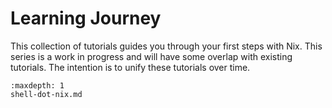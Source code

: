 # Learning Journey

This collection of tutorials guides you through your first steps with Nix.
This series is a work in progress and will have some overlap with existing tutorials.
The intention is to unify these tutorials over time.

 ```{toctree}
 :maxdepth: 1
 shell-dot-nix.md
 ```
